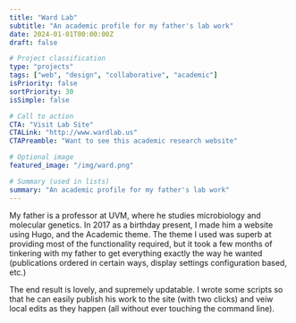 ```yaml
---
title: "Ward Lab"
subtitle: "An academic profile for my father's lab work"
date: 2024-01-01T00:00:00Z
draft: false

# Project classification
type: "projects"
tags: ["web", "design", "collaborative", "academic"]
isPriority: false
sortPriority: 30
isSimple: false

# Call to action
CTA: "Visit Lab Site"
CTALink: "http://www.wardlab.us"
CTAPreamble: "Want to see this academic research website"

# Optional image
featured_image: "/img/ward.png"

# Summary (used in lists)
summary: "An academic profile for my father's lab work"
---
```


My father is a professor at UVM, where he studies microbiology and molecular genetics.  In 2017 as a birthday present, I made him a website using Hugo, and the Academic theme. The theme I used was superb at providing most of the functionality required, but it took a few months of tinkering with my father to get everything exactly the way he wanted (publications ordered in certain ways, display settings configuration based, etc.)

The end result is lovely, and supremely updatable.  I wrote some scripts so that he can easily publish his work to the site (with two clicks) and veiw local edits as they happen (all without ever touching the command line).